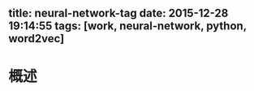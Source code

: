 title: neural-network-tag
date: 2015-12-28 19:14:55
tags: [work, neural-network, python, word2vec]
---
# 概述


